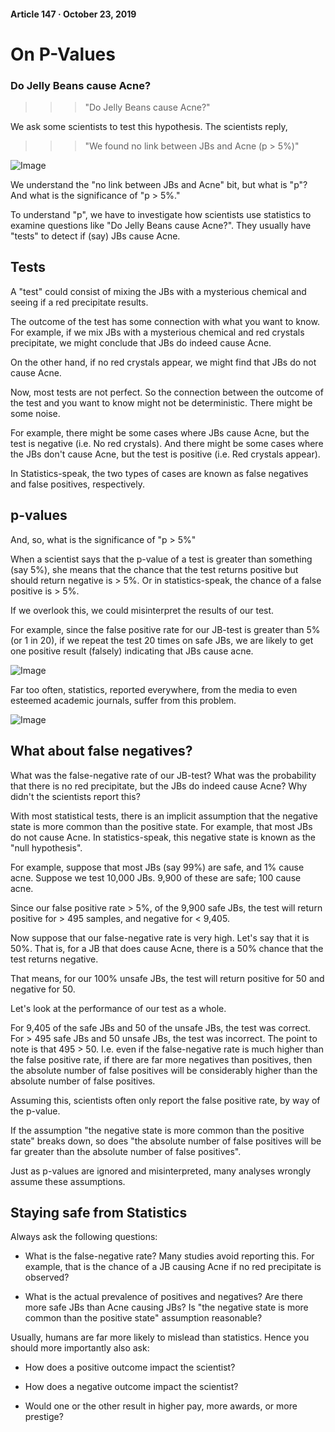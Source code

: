 #### Article 147 · October 23, 2019

# On P-Values

### Do Jelly Beans cause Acne?

>>> "Do Jelly Beans cause Acne?"

We ask some scientists to test this hypothesis. The scientists reply,

>>> "We found no link between JBs and Acne (p > 5%)"

![Image](https://cdn-images-1.medium.com/max/800/1*gujXgrAJopvk4ZMy73K-Sw.png)

We understand the "no link between JBs and Acne" bit, but what is "p"? And what is the significance of "p > 5%."

To understand "p", we have to investigate how scientists use statistics to examine questions like "Do Jelly Beans cause Acne?". They usually have "tests" to detect if (say) JBs cause Acne.

## Tests

A "test" could consist of mixing the JBs with a mysterious chemical and seeing if a red precipitate results.

The outcome of the test has some connection with what you want to know. For example, if we mix JBs with a mysterious chemical and red crystals precipitate, we might conclude that JBs do indeed cause Acne.

On the other hand, if no red crystals appear, we might find that JBs do not cause Acne.

Now, most tests are not perfect. So the connection between the outcome of the test and you want to know might not be deterministic. There might be some noise.

For example, there might be some cases where JBs cause Acne, but the test is negative (i.e. No red crystals). And there might be some cases where the JBs don't cause Acne, but the test is positive (i.e. Red crystals appear).

In Statistics-speak, the two types of cases are known as false negatives and false positives, respectively.

## p-values

And, so, what is the significance of "p > 5%"

When a scientist says that the p-value of a test is greater than something (say 5%), she means that the chance that the test returns positive but should return negative is > 5%. Or in statistics-speak, the chance of a false positive is > 5%.

If we overlook this, we could misinterpret the results of our test.

For example, since the false positive rate for our JB-test is greater than 5% (or 1 in 20), if we repeat the test 20 times on safe JBs, we are likely to get one positive result (falsely) indicating that JBs cause acne.

![Image](https://cdn-images-1.medium.com/max/800/1*dpWAy8lxRhJf0J-bdG9GFg.png)

Far too often, statistics, reported everywhere, from the media to even esteemed academic journals, suffer from this problem.

![Image](https://cdn-images-1.medium.com/max/800/1*V4_tJjElh0Fs_iUtXdJx_A.png)

## What about false negatives?

What was the false-negative rate of our JB-test? What was the probability that there is no red precipitate, but the JBs do indeed cause Acne? Why didn't the scientists report this?

With most statistical tests, there is an implicit assumption that the negative state is more common than the positive state. For example, that most JBs do not cause Acne. In statistics-speak, this negative state is known as the "null hypothesis".

For example, suppose that most JBs (say 99%) are safe, and 1% cause acne. Suppose we test 10,000 JBs. 9,900 of these are safe; 100 cause acne.

Since our false positive rate > 5%, of the 9,900 safe JBs, the test will return positive for > 495 samples, and negative for < 9,405.

Now suppose that our false-negative rate is very high. Let's say that it is 50%. That is, for a JB that does cause Acne, there is a 50% chance that the test returns negative.

That means, for our 100% unsafe JBs, the test will return positive for 50 and negative for 50.

Let's look at the performance of our test as a whole.

For 9,405 of the safe JBs and 50 of the unsafe JBs, the test was correct. For > 495 safe JBs and 50 unsafe JBs, the test was incorrect. The point to note is that 495 > 50. I.e. even if the false-negative rate is much higher than the false positive rate, if there are far more negatives than positives, then the absolute number of false positives will be considerably higher than the absolute number of false positives.

Assuming this, scientists often only report the false positive rate, by way of the p-value.

If the assumption "the negative state is more common than the positive state" breaks down, so does "the absolute number of false positives will be far greater than the absolute number of false positives".

Just as p-values are ignored and misinterpreted, many analyses wrongly assume these assumptions.

## Staying safe from Statistics

Always ask the following questions:

* What is the false-negative rate? Many studies avoid reporting this. For example, that is the chance of a JB causing Acne if no red precipitate is observed?

* What is the actual prevalence of positives and negatives? Are there more safe JBs than Acne causing JBs? Is "the negative state is more common than the positive state" assumption reasonable?

Usually, humans are far more likely to mislead than statistics. Hence you should more importantly also ask:

* How does a positive outcome impact the scientist?

* How does a negative outcome impact the scientist?

* Would one or the other result in higher pay, more awards, or more prestige?
